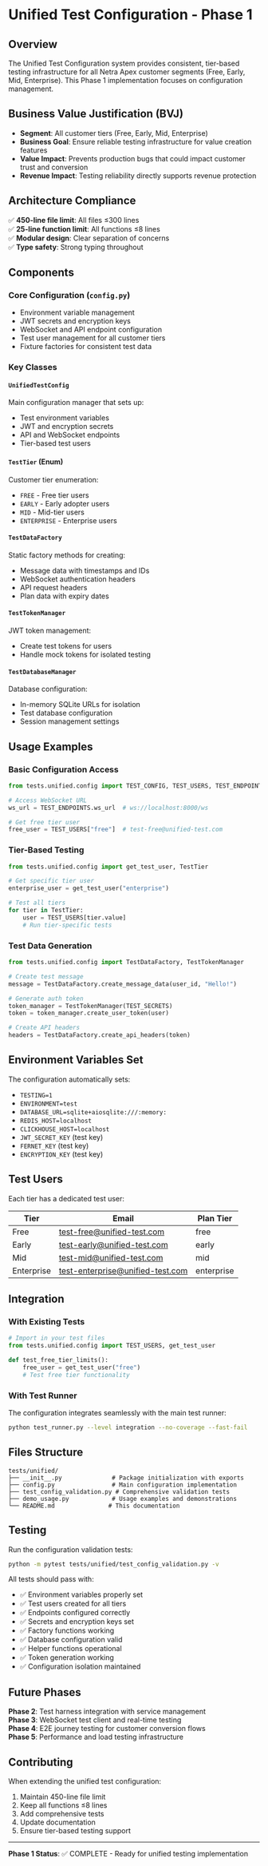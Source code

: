 # Unified Test Configuration - Phase 1

## Overview

The Unified Test Configuration system provides consistent, tier-based testing infrastructure for all Netra Apex customer segments (Free, Early, Mid, Enterprise). This Phase 1 implementation focuses on configuration management.

## Business Value Justification (BVJ)

- **Segment**: All customer tiers (Free, Early, Mid, Enterprise)
- **Business Goal**: Ensure reliable testing infrastructure for value creation features
- **Value Impact**: Prevents production bugs that could impact customer trust and conversion
- **Revenue Impact**: Testing reliability directly supports revenue protection

## Architecture Compliance

✅ **450-line file limit**: All files ≤300 lines  
✅ **25-line function limit**: All functions ≤8 lines  
✅ **Modular design**: Clear separation of concerns  
✅ **Type safety**: Strong typing throughout  

## Components

### Core Configuration (`config.py`)
- Environment variable management
- JWT secrets and encryption keys
- WebSocket and API endpoint configuration
- Test user management for all customer tiers
- Fixture factories for consistent test data

### Key Classes

#### `UnifiedTestConfig`
Main configuration manager that sets up:
- Test environment variables
- JWT and encryption secrets
- API and WebSocket endpoints
- Tier-based test users

#### `TestTier` (Enum)
Customer tier enumeration:
- `FREE` - Free tier users
- `EARLY` - Early adopter users  
- `MID` - Mid-tier users
- `ENTERPRISE` - Enterprise users

#### `TestDataFactory`
Static factory methods for creating:
- Message data with timestamps and IDs
- WebSocket authentication headers
- API request headers
- Plan data with expiry dates

#### `TestTokenManager`
JWT token management:
- Create test tokens for users
- Handle mock tokens for isolated testing

#### `TestDatabaseManager`
Database configuration:
- In-memory SQLite URLs for isolation
- Test database configuration
- Session management settings

## Usage Examples

### Basic Configuration Access
```python
from tests.unified.config import TEST_CONFIG, TEST_USERS, TEST_ENDPOINTS

# Access WebSocket URL
ws_url = TEST_ENDPOINTS.ws_url  # ws://localhost:8000/ws

# Get free tier user
free_user = TEST_USERS["free"]  # test-free@unified-test.com
```

### Tier-Based Testing
```python
from tests.unified.config import get_test_user, TestTier

# Get specific tier user
enterprise_user = get_test_user("enterprise")

# Test all tiers
for tier in TestTier:
    user = TEST_USERS[tier.value]
    # Run tier-specific tests
```

### Test Data Generation
```python
from tests.unified.config import TestDataFactory, TestTokenManager

# Create test message
message = TestDataFactory.create_message_data(user_id, "Hello!")

# Generate auth token
token_manager = TestTokenManager(TEST_SECRETS)
token = token_manager.create_user_token(user)

# Create API headers
headers = TestDataFactory.create_api_headers(token)
```

## Environment Variables Set

The configuration automatically sets:
- `TESTING=1`
- `ENVIRONMENT=test`
- `DATABASE_URL=sqlite+aiosqlite:///:memory:`
- `REDIS_HOST=localhost`
- `CLICKHOUSE_HOST=localhost`
- `JWT_SECRET_KEY` (test key)
- `FERNET_KEY` (test key)
- `ENCRYPTION_KEY` (test key)

## Test Users

Each tier has a dedicated test user:

| Tier | Email | Plan Tier |
|------|-------|-----------|
| Free | test-free@unified-test.com | free |
| Early | test-early@unified-test.com | early |
| Mid | test-mid@unified-test.com | mid |
| Enterprise | test-enterprise@unified-test.com | enterprise |

## Integration

### With Existing Tests
```python
# Import in your test files
from tests.unified.config import TEST_USERS, get_test_user

def test_free_tier_limits():
    free_user = get_test_user("free")
    # Test free tier functionality
```

### With Test Runner
The configuration integrates seamlessly with the main test runner:
```bash
python test_runner.py --level integration --no-coverage --fast-fail
```

## Files Structure

```
tests/unified/
├── __init__.py              # Package initialization with exports
├── config.py                # Main configuration implementation
├── test_config_validation.py # Comprehensive validation tests
├── demo_usage.py            # Usage examples and demonstrations
└── README.md               # This documentation
```

## Testing

Run the configuration validation tests:
```bash
python -m pytest tests/unified/test_config_validation.py -v
```

All tests should pass with:
- ✅ Environment variables properly set
- ✅ Test users created for all tiers
- ✅ Endpoints configured correctly
- ✅ Secrets and encryption keys set
- ✅ Factory functions working
- ✅ Database configuration valid
- ✅ Helper functions operational
- ✅ Token generation working
- ✅ Configuration isolation maintained

## Future Phases

**Phase 2**: Test harness integration with service management  
**Phase 3**: WebSocket test client and real-time testing  
**Phase 4**: E2E journey testing for customer conversion flows  
**Phase 5**: Performance and load testing infrastructure  

## Contributing

When extending the unified test configuration:
1. Maintain 450-line file limit
2. Keep all functions ≤8 lines
3. Add comprehensive tests
4. Update documentation
5. Ensure tier-based testing support

---

**Phase 1 Status**: ✅ COMPLETE - Ready for unified testing implementation